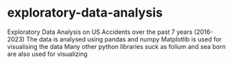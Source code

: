 # exploratory-data-analysis
Exploratory Data Analysis on US Accidents over the past 7 years (2016-2023)
The data is analysed using pandas and numpy
Matplotlib is used for visualising the data 
Many other python libraries suck as folium and sea born are also used for visualizing 
